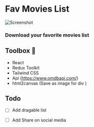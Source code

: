 # Fav Movies List 
![Screenshot](https://user-images.githubusercontent.com/26279663/140730044-e7c99634-119e-4d3d-8ea5-5569a95f6a32.png)

### Download your favorite movies list

## Toolbox 🧰
- React
- Redux Toolkit
- Tailwind CSS
- Api (https://www.omdbapi.com/)
- html2canvas (Save as image for div ) 

## Todo
- [ ] Add dragable list
- [ ] Add Share on social media

